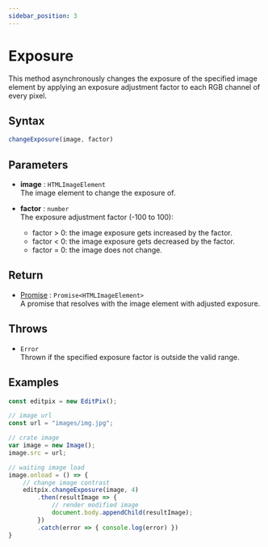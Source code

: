 ```yaml
---
sidebar_position: 3
---
```


# Exposure
This method asynchronously changes the exposure of the specified image element by applying an exposure adjustment factor to each RGB channel of every pixel. 

## Syntax

```jsx
changeExposure(image, factor)
```

## Parameters

- **image** : `HTMLImageElement` <br/> 
The image element to change the exposure of.

- **factor** : `number` <br/>
The exposure adjustment factor (-100 to 100):
    - factor > 0: the image exposure gets increased by the factor.
    - factor < 0: the image exposure gets decreased by the factor.
    - factor = 0: the image does not change.

## Return

- [Promise](https://developer.mozilla.org/en-US/docs/Web/JavaScript/Reference/Global_Objects/Promise) : `Promise<HTMLImageElement>` <br/>
A promise that resolves with the image element with adjusted exposure.

## Throws

- `Error` <br/>
 Thrown if the specified exposure factor is outside the valid range.

## Examples

```jsx
const editpix = new EditPix();

// image url
const url = "images/img.jpg";

// crate image
var image = new Image();
image.src = url;

// waiting image load
image.onload = () => {
    // change image contrast
    editpix.changeExposure(image, 4)
        .then(resultImage => {
            // render modified image
            document.body.appendChild(resultImage);
        })
        .catch(error => { console.log(error) })
}
```